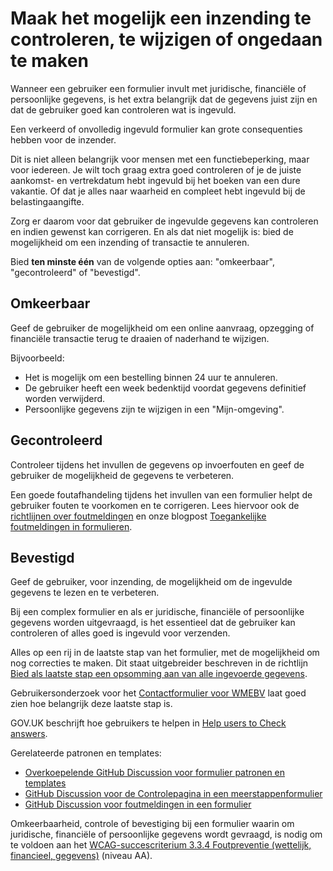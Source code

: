 <!-- @license CC0-1.0 -->

# Maak het mogelijk een inzending te controleren, te wijzigen of ongedaan te maken

Wanneer een gebruiker een formulier invult met juridische, financiële of persoonlijke gegevens, is het extra belangrijk dat de gegevens juist zijn en dat de gebruiker goed kan controleren wat is ingevuld.

Een verkeerd of onvolledig ingevuld formulier kan grote consequenties hebben voor de inzender.

Dit is niet alleen belangrijk voor mensen met een functiebeperking, maar voor iedereen. Je wilt toch graag extra goed controleren of je de juiste aankomst- en vertrekdatum hebt ingevuld bij het boeken van een dure vakantie. Of dat je alles naar waarheid en compleet hebt ingevuld bij de belastingaangifte.

Zorg er daarom voor dat gebruiker de ingevulde gegevens kan controleren en indien gewenst kan corrigeren. En als dat niet mogelijk is: bied de mogelijkheid om een inzending of transactie te annuleren.

Bied **ten minste één** van de volgende opties aan: "omkeerbaar", "gecontroleerd" of "bevestigd".

## Omkeerbaar

Geef de gebruiker de mogelijkheid om een online aanvraag, opzegging of financiële transactie terug te draaien of naderhand te wijzigen.

Bijvoorbeeld:

- Het is mogelijk om een bestelling binnen 24 uur te annuleren.
- De gebruiker heeft een week bedenktijd voordat gegevens definitief worden verwijderd.
- Persoonlijke gegevens zijn te wijzigen in een "Mijn-omgeving".

## Gecontroleerd

Controleer tijdens het invullen de gegevens op invoerfouten en geef de gebruiker de mogelijkheid de gegevens te verbeteren.

Een goede foutafhandeling tijdens het invullen van een formulier helpt de gebruiker fouten te voorkomen en te corrigeren. Lees hiervoor ook de [richtlijnen over foutmeldingen](/richtlijnen/formulieren/foutmeldingen/) en onze blogpost [Toegankelijke foutmeldingen in formulieren](/blog/toegankelijke-foutmeldingen-formulieren).

## Bevestigd

Geef de gebruiker, voor inzending, de mogelijkheid om de ingevulde gegevens te lezen en te verbeteren.

Bij een complex formulier en als er juridische, financiële of persoonlijke gegevens worden uitgevraagd, is het essentieel dat de gebruiker kan controleren of alles goed is ingevuld voor verzenden.

Alles op een rij in de laatste stap van het formulier, met de mogelijkheid om nog correcties te maken. Dit staat uitgebreider beschreven in de richtlijn [Bied als laatste stap een opsomming aan van alle ingevoerde gegevens](/richtlijnen/formulieren/meerdere-stappen/samenvatting).

Gebruikersonderzoek voor het [Contactformulier voor WMEBV](https://gebruikersonderzoeken.nl/docs/onderzoek-bekijken/wmebv/vng-online-formulieren) laat goed zien hoe belangrijk deze laatste stap is.

GOV.UK beschrijft hoe gebruikers te helpen in [<span lang="en">Help users to Check answers</span>](https://design-system.service.gov.uk/patterns/check-answers/).

Gerelateerde patronen en templates:

- [Overkoepelende GitHub Discussion voor formulier patronen en templates](https://github.com/orgs/nl-design-system/discussions/364)
- [GitHub Discussion voor de Controlepagina in een meerstappenformulier](https://github.com/orgs/nl-design-system/discussions/372)
- [GitHub Discussion voor foutmeldingen in een formulier](https://github.com/orgs/nl-design-system/discussions/376)

Omkeerbaarheid, controle of bevestiging bij een formulier waarin om juridische, financiële of persoonlijke gegevens wordt gevraagd, is nodig om te voldoen aan het [WCAG-succescriterium 3.3.4 Foutpreventie (wettelijk, financieel, gegevens)](/wcag/3.3.4/) (niveau AA).
